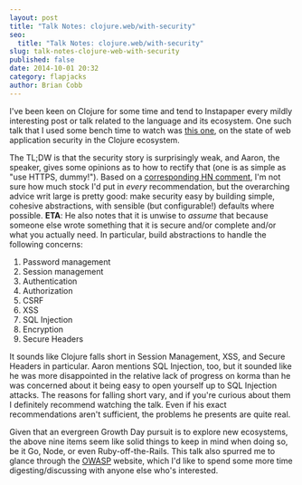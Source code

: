 ```yaml
---
layout: post
title: "Talk Notes: clojure.web/with-security"
seo:
  title: "Talk Notes: clojure.web/with-security"
slug: talk-notes-clojure-web-with-security
published: false
date: 2014-10-01 20:32
category: flapjacks
author: Brian Cobb
---
```


I've been keen on Clojure for some time and tend to Instapaper every mildly interesting post or talk related to the language and its ecosystem. One such talk that I used some bench time to watch was [this one][1], on the state of web application security in the Clojure ecosystem.

The TL;DW is that the security story is surprisingly weak, and Aaron, the speaker, gives some opinions as to how to rectify that (one is as simple as "use HTTPS, dummy!"). Based on a [corresponding HN comment][2], I'm not sure how much stock I'd put in *every* recommendation, but the overarching advice writ large is pretty good: make security easy by building simple, cohesive abstractions, with sensible (but configurable!) defaults where possible. **ETA**: He also notes that it is unwise to *assume* that because someone else wrote something that it is secure and/or complete and/or what you actually need. In particular, build abstractions to handle the following concerns:

1.  Password management
2.  Session management
3.  Authentication
4.  Authorization
5.  CSRF
6.  XSS
7.  SQL Injection
8.  Encryption
9.  Secure Headers

It sounds like Clojure falls short in Session Management, XSS, and Secure Headers in particular. Aaron mentions SQL Injection, too, but it sounded like he was more disappointed in the relative lack of progress on korma than he was concerned about it being easy to open yourself up to SQL Injection attacks. The reasons for falling short vary, and if you're curious about them I definitely recommend watching the talk. Even if his exact recommendations aren't sufficient, the problems he presents are quite real.

Given that an evergreen Growth Day pursuit is to explore new ecosystems, the above nine items seem like solid things to keep in mind when doing so, be it Go, Node, or even Ruby-off-the-Rails. This talk also spurred me to glance through the [OWASP][3] website, which I'd like to spend some more time digesting/discussing with anyone else who's interested.

 [1]: https://www.youtube.com/watch?v=CBL59w7fXw4
 [2]: https://news.ycombinator.com/item?id=7474989
 [3]: https://www.owasp.org/index.php/About_OWASP

